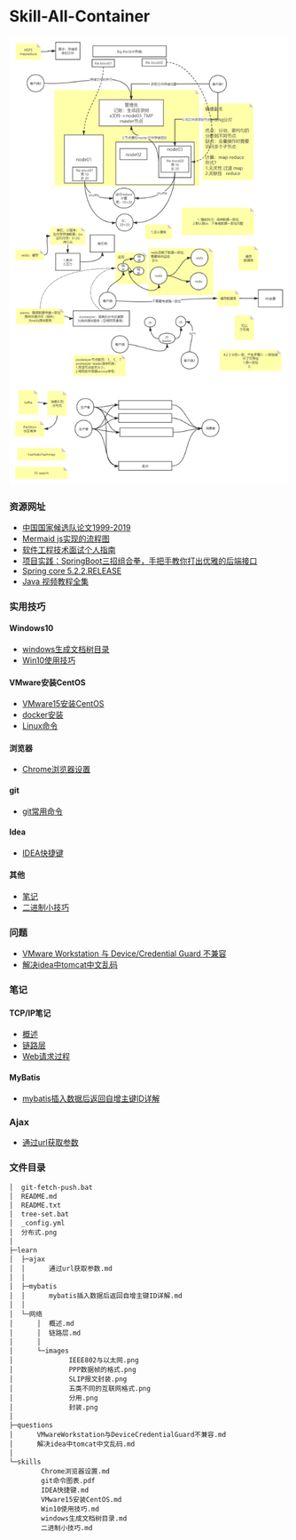 # Skill-All-Container

![分布式](./分布式.png)

### 资源网址

- [中国国家候选队论文1999-2019](https://github.com/enkerewpo/OI-Public-Library/tree/master/IOI中国国家候选队论文1999-2019#数据结构-1)
- [Mermaid js实现的流程图](https://mermaid-js.github.io/mermaid/#/)
- [软件工程技术面试个人指南](https://github.com/kdn251/interviews/blob/master/README-zh-cn.md#数据结构)
- [项目实践：SpringBoot三招组合拳，手把手教你打出优雅的后端接口](https://zhuanlan.zhihu.com/p/134209666)
- [Spring core 5.2.2.RELEASE](https://docs.spring.io/spring/docs/5.2.2.RELEASE/spring-framework-reference/core.html#spring-core)
- [Java 视频教程全集](https://www.bilibili.com/video/BV1Jt411g7g4?p=125)

### 实用技巧

#### Windows10

- [windows生成文档树目录](./skills/windows生成文档树目录.md)
- [Win10使用技巧](./skills/Win10使用技巧.md)

#### VMware安装CentOS

- [VMware15安装CentOS](./skills/VMware15安装CentOS.md)
- [docker安装](https://gitee.com/letoco/docker-learning)
- [Linux命令](./skills/Linux命令.md)

#### 浏览器

- [Chrome浏览器设置](./skills/Chrome浏览器设置.md)

#### git

- [git常用命令](./skills/git命令图表.pdf)

#### Idea

- [IDEA快捷键](./skills/IDEA快捷键.md)

#### 其他

- [笔记](http://git.songfang.top)
- [二进制小技巧](./skills/二进制小技巧.md)

### 问题

- [VMware Workstation 与 Device/Credential Guard 不兼容](./questions/VMwareWorkstation与DeviceCredentialGuard不兼容.md.md)
- [解决idea中tomcat中文乱码](./questions/解决idea中tomcat中文乱码.md)

### 笔记

#### TCP/IP笔记

- [概述](./learn/网络/概述.md)
- [链路层](./网络/链路层.md)
- [Web请求过程](./网络/Web请求过程.md)

#### MyBatis

- [mybatis插入数据后返回自增主键ID详解](./learn/mybatis/mybatis插入数据后返回自增主键ID详解.md)

### Ajax

- [通过url获取参数](./learn/ajax/通过url获取参数.md)

### 文件目录

```
│  git-fetch-push.bat
│  README.md
│  README.txt
│  tree-set.bat
│  _config.yml
│  分布式.png
│  
├─learn
│  ├─ajax
│  │      通过url获取参数.md
│  │      
│  ├─mybatis
│  │      mybatis插入数据后返回自增主键ID详解.md
│  │      
│  └─网络
│      │  概述.md
│      │  链路层.md
│      │  
│      └─images
│              IEEE802与以太网.png
│              PPP数据帧的格式.png
│              SLIP报文封装.png
│              五类不同的互联网格式.png
│              分用.png
│              封装.png
│              
├─questions
│      VMwareWorkstation与DeviceCredentialGuard不兼容.md
│      解决idea中tomcat中文乱码.md
│      
└─skills
        Chrome浏览器设置.md
        git命令图表.pdf
        IDEA快捷键.md
        VMware15安装CentOS.md
        Win10使用技巧.md
        windows生成文档树目录.md
        二进制小技巧.md
```

